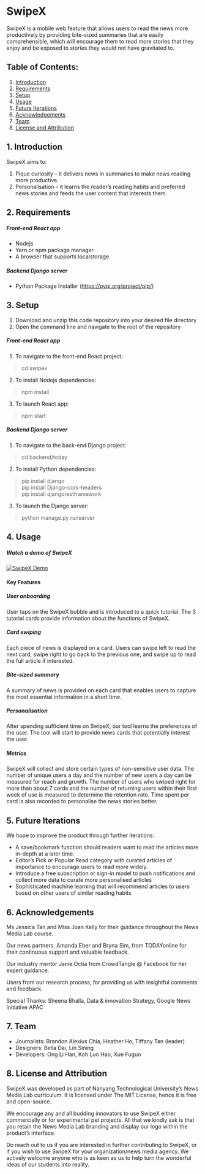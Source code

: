 # SwipeX

SwipeX is a mobile web feature that allows users to read the news more productively by providing bite-sized summaries that are easily comprehensible, which will encourage them to read more stories that they enjoy and be exposed to stories they would not have gravitated to.

## Table of Contents:
1. [Introduction](#1-introduction)
2. [Requirements](#2-requirements)
3. [Setup](#3-setup)
4. [Usage](#4-usage)
5. [Future Iterations](#5-future-iterations)
6. [Acknowledgements](#6-acknowledgements)
7. [Team](#7-team)
8. [License and Attribution](#8-license-and-attribution)


## 1. Introduction
SwipeX aims to:
1. Pique curiosity – it delivers news in summaries to make news reading more productive.
2. Personalisation – it learns the reader’s reading habits and preferred news stories and feeds the user content that interests them.


## 2. Requirements
##### Front-end React app
- Nodejs
- Yarn or npm package manager
- A browser that supports localstorage

##### Backend Django server
- Python Package Installer (https://pypi.org/project/pip/)

## 3. Setup
1. Download and unzip this code repository into your desired file directory
2. Open the command line and navigate to the root of the repository

##### Front-end React app
1. To navigate to the front-end React project:
> cd swipex
2. To install Nodejs dependencies:
> npm install
3. To launch React app:
> npm start

##### Backend Django server
1. To navigate to the back-end Django project:
> cd backend/today
2. To install Python dependencies:
> pip install django <br>
> pip install Django-cors-headers <br>
> pip install djangorestframework
3. To launch the Django server:
> python manage.py runserver



## 4. Usage
##### Watch a demo of SwipeX
[![SwipeX Demo](https://img.youtube.com/vi/C1pb9VR46q0/0.jpg)](https://youtu.be/C1pb9VR46q0 "SwipeX Demo")

#### Key Features
##### User onboarding
User taps on the SwipeX bubble and is introduced to a quick tutorial. The 3 tutorial cards provide information about the functions of SwipeX.
##### Card swiping
Each piece of news is displayed on a card. Users can swipe left to read the next card, swipe right to go back to the previous one, and swipe up to read the full article if interested.
##### Bite-sized summary
A summary of news is provided on each card that enables users to capture the most essential information in a short time.
##### Personalisation
After spending sufficient time on SwipeX, our tool learns the preferences of the user. The tool will start to provide news cards that potentially interest the user.
##### Metrics
SwipeX will collect and store certain types of non-sensitive user data. The number of unique users a day and the number of new users a day can be measured for reach and growth. The number of users who swiped right for more than about 7 cards and the number of returning users within their first week of use is measured to determine the retention rate. Time spent per card is also recorded to personalise the news stories better.

## 5. Future Iterations
We hope to improve the product through further iterations:
+ A save/bookmark function should readers want to read the articles more in-depth at a later time.
+ Editor’s Pick or Popular Read category with curated articles of importance to encourage users to read more widely.
+ Introduce a free subscription or sign-in model to push notifications and collect more data to curate more personalised articles
+ Sophisticated machine learning that will recommend articles to users based on other users of similar reading habits


## 6. Acknowledgements
Ms Jessica Tan and Miss Joan Kelly for their guidance throughout the News Media Lab course.

Our news partners, Amanda Eber and Bryna Sim, from TODAYonline for their continuous support and valuable feedback.

Our industry mentor Janie Octia from CrowdTangle @ Facebook for her expert guidance.

Users from our research process, for providing us with insightful comments and feedback.

Special Thanks: Sheena Bhalla, Data & innovation Strategy, Google News Initiative APAC

## 7. Team
- Journalists: Brandon Alexius Chia, Heather Ho, Tiffany Tan (leader)
- Designers: Bella Dai, Lin Sining
- Developers: Ong Li Han, Koh Luo Hao, Xue Fuguo

## 8. License and Attribution
SwipeX was developed as part of Nanyang Technological University’s News Media Lab curriculum. It is licensed under The MIT License, hence it is free and open-source.

We encourage any and all budding innovators to use SwipeX either commercially or for experimental pet projects. All that we kindly ask is that you retain the News Media Lab branding and display our logo within the product’s interface.

Do reach out to us if you are interested in further contributing to SwipeX, or if you wish to use SwipeX for your organization/news media agency. We actively welcome anyone who is as keen as us to help turn the wonderful ideas of our students into reality.
